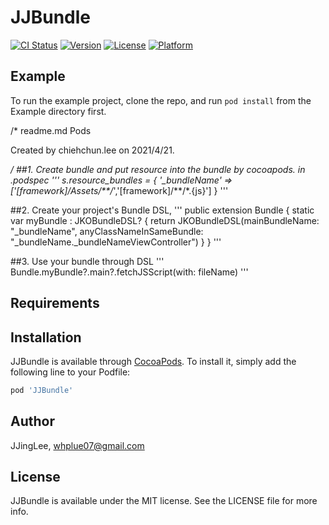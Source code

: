 # JJBundle

[![CI Status](https://img.shields.io/travis/JJingLee/JJBundle.svg?style=flat)](https://travis-ci.org/JJingLee/JJBundle)
[![Version](https://img.shields.io/cocoapods/v/JJBundle.svg?style=flat)](https://cocoapods.org/pods/JJBundle)
[![License](https://img.shields.io/cocoapods/l/JJBundle.svg?style=flat)](https://cocoapods.org/pods/JJBundle)
[![Platform](https://img.shields.io/cocoapods/p/JJBundle.svg?style=flat)](https://cocoapods.org/pods/JJBundle)

## Example

To run the example project, clone the repo, and run `pod install` from the Example directory first.

/* 
  readme.md
  Pods

  Created by chiehchun.lee on 2021/4/21.
  
*/
##1. Create bundle and put resource into the bundle by cocoapods.
in .podspec
'''
s.resource_bundles = {
  '_bundleName' => ['[framework]/Assets/**/*','[framework]/**/*.{js}']
}
'''

##2. Create your project's Bundle DSL,
'''
public extension Bundle {
    static var myBundle : JKOBundleDSL? {
        return JKOBundleDSL(mainBundleName: "_bundleName", anyClassNameInSameBundle: "_bundleName._bundleNameViewController")
    }
}
'''

##3. Use your bundle through DSL
'''
Bundle.myBundle?.main?.fetchJSScript(with: fileName)
'''

## Requirements

## Installation

JJBundle is available through [CocoaPods](https://cocoapods.org). To install
it, simply add the following line to your Podfile:

```ruby
pod 'JJBundle'
```

## Author

JJingLee, whplue07@gmail.com

## License

JJBundle is available under the MIT license. See the LICENSE file for more info.

